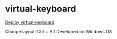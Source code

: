 # virtual-keyboard
[Deploy virtual-keyboard](https://artemdrushchyts.github.io/virtual-keyboard)

Сhange layout: Ctrl + Alt
Developed on Windows OS